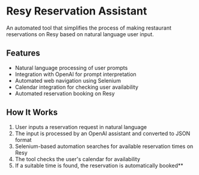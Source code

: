 # Resy Reservation Assistant

An automated tool that simplifies the process of making restaurant reservations on Resy based on natural language user input.

## Features

- Natural language processing of user prompts
- Integration with OpenAI for prompt interpretation
- Automated web navigation using Selenium
- Calendar integration for checking user availability
- Automated reservation booking on Resy

## How It Works

1. User inputs a reservation request in natural language
2. The input is processed by an OpenAI assistant and converted to JSON format
3. Selenium-based automation searches for available reservation times on Resy
4. The tool checks the user's calendar for availability
5. If a suitable time is found, the reservation is automatically booked**
